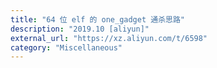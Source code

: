 ```yaml
---
title: "64 位 elf 的 one_gadget 通杀思路"
description: "2019.10 [aliyun]"
external_url: "https://xz.aliyun.com/t/6598"
category: "Miscellaneous"
---
```

